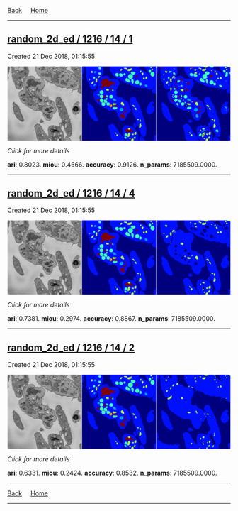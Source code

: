 
[Back](..)&nbsp;&nbsp;&nbsp;&nbsp;&nbsp;[Home](https://leapmanlab.github.io/snapshots)

---

<div class="summary"><a href="1"><h2>random_2d_ed / 1216 / 14 / 1</h2></a><p>Created 21 Dec 2018, 01:15:55
</p><a href="1"><img src="1/media/summary.png" align="center"></a><p>
<i>Click for more details</i>
</p></div>

**ari**: 0.8023. **miou**: 0.4566. **accuracy**: 0.9126. **n_params**: 7185509.0000. 

---

<div class="summary"><a href="4"><h2>random_2d_ed / 1216 / 14 / 4</h2></a><p>Created 21 Dec 2018, 01:15:55
</p><a href="4"><img src="4/media/summary.png" align="center"></a><p>
<i>Click for more details</i>
</p></div>

**ari**: 0.7381. **miou**: 0.2974. **accuracy**: 0.8867. **n_params**: 7185509.0000. 

---

<div class="summary"><a href="2"><h2>random_2d_ed / 1216 / 14 / 2</h2></a><p>Created 21 Dec 2018, 01:15:55
</p><a href="2"><img src="2/media/summary.png" align="center"></a><p>
<i>Click for more details</i>
</p></div>

**ari**: 0.6331. **miou**: 0.2424. **accuracy**: 0.8532. **n_params**: 7185509.0000. 

---

[Back](..)&nbsp;&nbsp;&nbsp;&nbsp;&nbsp;[Home](https://leapmanlab.github.io/snapshots)

---